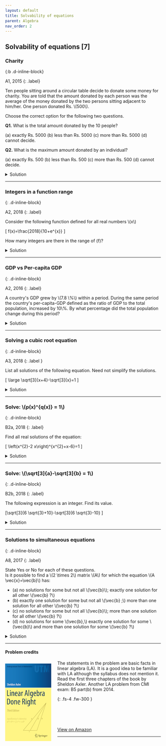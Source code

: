 ```yaml
---
layout: default
title: Solvability of equations
parent: Algebra
nav_order: 2
---
```




## Solvability of equations [7]


### Charity
{:b .d-inline-block}

A1, 2015
{: .label}

<p>
Ten people sitting around a circular table decide to donate some money for charity. You are told that the amount donated by each person was the average of the money donated by the two persons sitting adjacent to him/her.
One person donated Rs. \(500\).
</p>

<p>
Choose the correct option for the following two questions.
</p>

<p>
<b>Q1.</b> What is the total amount donated by the 10 people?
</p>

<p>
(a) exactly Rs. 5000
(b) less than Rs. 5000
(c) more than Rs. 5000
(d) cannot decide.
</p>

<p>
<b>Q2.</b> What is the maximum amount donated by an individual?
</p>

<p>
(a) exactly Rs. 500
(b) less than Rs. 500
(c) more than Rs. 500
(d) cannot decide.
</p>

<details><summary>Solution</summary>

<p>
<b>A1.</b>  Exactly Rs. \(5000\).
</p>

<p>
<b>A2.</b>  Exactly Rs. \(500\).
</p>

<p>
Consider the person who donated Rs. 500.  Suppose the neighbor to the left donates \(500+x\).
Then the one on the right donates \(500-x\).  But continuing leftward, the amounts donated are \(500+2 x, 500+3 x, \ldots,\)
forcing \(x\) to be \(0,\) since you come around to the neighbor to the right.
</p>

</details>

---

### Integers in a function range
{: .d-inline-block}

A2, 2018
{: .label}

<p>
Consider the following function defined for all real numbers \(x\)

\[ f(x)=\frac{2018}{10+e^{x}} \]

How many integers are there in the range of \(f\)?
</p>


<details><summary>Solution</summary>


<p>
There are 201 integers.
</p>

<p>
The function is strictly decreasing as \(x\) goes from \(-\infty\) to \(\infty\). The range of the function is \((0,201.8)\).
By continuity, all the integers in range appear as values of \(f(x)\).
</p>

</details>

---

### GDP vs Per-capita GDP
{: .d-inline-block}

A2, 2016
{: .label}


<p>
A country's GDP grew by \(7.8 \%\) within a period. During the same period the country's per-capita-GDP defined as the ratio of GDP to the total population, increased by 10\%.
By what percentage did the total population change during this period?
</p>

<details><summary>Solution</summary>

<p>
Per-capita GDP is \(\frac{\text { GDP }}{\text { population }}\). Letting \(G\) and \(P\) denote the old GDP and population respectively, the new per-capita GDP is \(\frac{1.078 G}{(1+x) P}\) where \(x\) is the unknown percent change in population we wish to calculate. The percent increase in per-capita GDP is \(10 \%=0.1\) So we have \(\frac{1.078}{1+x}=1.1 .\) Solving for \(x\) we get \(1+x=\frac{1.078}{1.1}=\frac{98 \times 11}{100 \times 11}=0.98 .\) So \(x\) is -0.02 So population decreased by \(2 \%\)
</p>

</details>

---







### Solving a cubic root equation
{: .d-inline-block}

A3, 2018
{: .label }

<p>List all solutions of the following equation. Need not simplify the solutions.

\[ \large \sqrt[3]{x+4}-\sqrt[3]{x}=1 \]
</p>

<details><summary>Solution</summary>

<p>
Put \(t=\sqrt[3]{x}\) to get:

\begin{align}
\left(t^{3}+4\right)&=(1+t)^{3} \\
4&=t^{3}+3t^2+3t+1 \\
t^{2}+t-1&=0\\
\end{align}

Solving for \(t\) and then \(x\) we get:

\[ x = \left( \frac{-1\pm\sqrt{5}}{2} \right)^{1/3} \]


<i><b>Comment</b>. The official CMI paper glibly says: <q>Solve it and then take the cube root of the solutions. The two solutions are \(-2 \pm \sqrt{5}\)</q>.
 No explanation is given on why it is easy to take cube roots of \(t\).</i>


</p>

</details>

---



### Solve: \\(p(x)^{q(x)} = 1\\)
{: .d-inline-block}

B2a, 2018
{: .label}


<p>
Find all real solutions of the equation:

\[ \left(x^{2}-2 x\right)^{x^{2}+x-6}=1 \]

</p>


<details><summary>Solution</summary>

<p>
The equation is of the form \(a^b=1\). This can happen only in three cases:
<br>

(i) Either \(a=1\), which means \(x^2-2x=1\). So \(x=1\pm\sqrt{2}\).<br>
(ii) or \(a=-1\) and \(b\) is an even integer. So \(x=1\) works.<br>
(iii) or \(b=0\) and \(a\neq 0\). Which happens when \(x=-3\) or \(1\). The value \(x=2\) makes \(a=b=0\) <br>

So \(x=-3,1,1 \pm \sqrt{2}\) are the only solutions.
</p>


</details>

---


### Solve: \\(\sqrt[3]{a}-\sqrt[3]{b} = 1\\)
{: .d-inline-block}

B2b, 2018
{: .label}


<p>
The following expression is an integer. Find its value.

\[\sqrt[3]{6 \sqrt{3}+10}-\sqrt[3]{6 \sqrt{3}-10} \]

</p>

<details><summary>Solution</summary>

<p>
Let \(a=\sqrt{3}+10\) and \(b=\sqrt{3}-10\).  We have \(a^{3}-b^{3}=20\) and \(a b=2 .\) Putting it in \((a-b)^{3}\) we get \((a-b)^{3}=20-6(a-b)\).
This cubic has one real root \(a-b=2\) and two complex roots.
</p>


<i>A similar problem was discussed on [Quora](https://www.quora.com/How-do-I-prove-that-sqrt-3-5-sqrt-2-+7-sqrt-3-5-sqrt-2-7-is-an-integer) in 2017.</i>

</details>

---

### Solutions to simultaneous equations
{: .d-inline-block}

A8, 2017
{: .label}


<p>
State Yes or No for each of these questions.<br>
Is it possible to find a \(2 \times 2\) matrix \(A\) for which the equation \(A \vec{x}=\vec{b}\) has:

<ul>
<li>(a) no solutions for some but not all \(\vec{b}\); exactly one solution for all other \(\vec{b} ?\)</li>

<li>(b) exactly one solution for some but not all \(\vec{b} ;\) more than one solution for all other \(\vec{b} ?\)</li>

<li>(c) no solutions for some but not all \(\vec{b}\); more than one solution for all other \(\vec{b} ?\)</li>

<li>(d) no solutions for some \(\vec{b},\) exactly one solution for some \(\vec{b}\) and more than one solution for some \(\vec{b} ?\)</li>

</ul>

</p>


<details><summary>Solution</summary>


<p>

No-No-Yes-No.<br>

Suppose \(A\) has nonzero determinant. Then for any \(\vec{b},\) we see that \(A \vec{x}=\vec{b}\) has the unique solution \(\vec{x}=A^{-1} \vec{b}\).

If determinant of \(A\) is zero then we can make two cases:<br>

(i) If \(A\) is the zero matrix, then \(A \vec{x}=\vec{b}\) has infinitely many solutions for \(\vec{b}=\overrightarrow{0}\) and no solutions otherwise.<br><br>

(ii) If \(A\) is nonzero then it is easy to see that we are solving two equations in two variables whose left hand sides are proportional.

So if the two right hand constants that make up \(\vec{b}\) are in the same proportion, then we will have infinitely many solutions (because one of the variables can be arbitrary).
If the constants are not in the same proportion, then the two equations will be inconsistent and we will have no solutions.
</p>

</details>

---

#### Problem credits

<img src="/assets/images/LADRcover.png" style="float:left;margin-right:20px;margin-top:10px;"/>

<p>
The statements in the problem are basic facts in linear algebra (LA).
It is a good idea to be familiar with LA although the syllabus does not mention it.
Read the first three chapters of the book by Sheldon Axler.
Another LA problem from CMI exam: B5 part(b) from 2014.
</p>
{: .fs-4 .fw-300 }

<br><br>
<br><br>
[View on Amazon](https://amzn.to/3hbctgO)

---


<!--
#### Request to CMI faculty
<p>
Please do not pose elementary facts from advanced topics as high-school questions. Linear algebra is not part of XII mathematics.
</p>
-->

